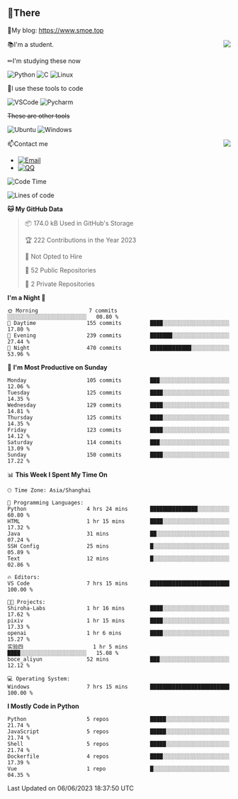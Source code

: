 
## 👏There

📰My blog: https://www.smoe.top

<img align="right" src="https://github-readme-stats.vercel.app/api/top-langs/?username=AkashiCoin"/>


📚I'm a student.

✏I'm studying these now

![Python](https://img.shields.io/badge/-Python-blue?style=flat-square&logo=Python&logoColor=fff)
![C](https://img.shields.io/badge/-C-585858?style=flat-square&logo=C&logoColor=fff)
![Linux](https://img.shields.io/badge/-Linux-black?style=flat-square&logo=Linux&logoColor=fff)

🔨I use these tools to code

![VSCode](https://img.shields.io/badge/-VSCode-blue?style=flat-square&logo=visualstudiocode&logoColor=fff)
![Pycharm](https://img.shields.io/badge/-Pycharm-green?style=flat-square&logo=pycharm&logoColor=fff)

 ~~These are other tools~~

![Ubuntu](https://img.shields.io/badge/-Ubuntu-orange?style=flat-square&logo=Ubuntu&logoColor=fff)
![Windows](https://img.shields.io/badge/-Windows-blue?style=flat-square&logo=Windows&logoColor=fff)

<img align="right" src="https://github-readme-stats.vercel.app/api?username=AkashiCoin" />


📫Contact me

* [![Email](https://img.shields.io/badge/Email-l1040186796@gmail.com-1?style=social&logoColor=fff)](mailto:l1040186796@gmail.com)
* [![QQ](https://img.shields.io/badge/QQ-1040186796-1?style=social&logoColor=fff)](tencent://AddContact/?fromId=45&fromSubId=1&subcmd=all&uin=1040186796&website=www.oicqzone.com)

<!--START_SECTION:waka-->
![Code Time](http://img.shields.io/badge/Code%20Time-789%20hrs%2054%20mins-blue)

![Lines of code](https://img.shields.io/badge/From%20Hello%20World%20I%27ve%20Written-242.5%20thousand%20lines%20of%20code-blue)

**🐱 My GitHub Data** 

> 📦 174.0 kB Used in GitHub's Storage 
 > 
> 🏆 222 Contributions in the Year 2023
 > 
> 🚫 Not Opted to Hire
 > 
> 📜 52 Public Repositories 
 > 
> 🔑 2 Private Repositories 
 > 
**I'm a Night 🦉** 

```text
🌞 Morning                7 commits           ░░░░░░░░░░░░░░░░░░░░░░░░░   00.80 % 
🌆 Daytime                155 commits         ████░░░░░░░░░░░░░░░░░░░░░   17.80 % 
🌃 Evening                239 commits         ███████░░░░░░░░░░░░░░░░░░   27.44 % 
🌙 Night                  470 commits         █████████████░░░░░░░░░░░░   53.96 % 
```
📅 **I'm Most Productive on Sunday** 

```text
Monday                   105 commits         ███░░░░░░░░░░░░░░░░░░░░░░   12.06 % 
Tuesday                  125 commits         ████░░░░░░░░░░░░░░░░░░░░░   14.35 % 
Wednesday                129 commits         ████░░░░░░░░░░░░░░░░░░░░░   14.81 % 
Thursday                 125 commits         ████░░░░░░░░░░░░░░░░░░░░░   14.35 % 
Friday                   123 commits         ████░░░░░░░░░░░░░░░░░░░░░   14.12 % 
Saturday                 114 commits         ███░░░░░░░░░░░░░░░░░░░░░░   13.09 % 
Sunday                   150 commits         ████░░░░░░░░░░░░░░░░░░░░░   17.22 % 
```


📊 **This Week I Spent My Time On** 

```text
🕑︎ Time Zone: Asia/Shanghai

💬 Programming Languages: 
Python                   4 hrs 24 mins       ███████████████░░░░░░░░░░   60.80 % 
HTML                     1 hr 15 mins        ████░░░░░░░░░░░░░░░░░░░░░   17.32 % 
Java                     31 mins             ██░░░░░░░░░░░░░░░░░░░░░░░   07.24 % 
SSH Config               25 mins             █░░░░░░░░░░░░░░░░░░░░░░░░   05.89 % 
Text                     12 mins             █░░░░░░░░░░░░░░░░░░░░░░░░   02.86 % 

🔥 Editors: 
VS Code                  7 hrs 15 mins       █████████████████████████   100.00 % 

🐱‍💻 Projects: 
Shiroha-Labs             1 hr 16 mins        ████░░░░░░░░░░░░░░░░░░░░░   17.62 % 
pixiv                    1 hr 15 mins        ████░░░░░░░░░░░░░░░░░░░░░   17.33 % 
openai                   1 hr 6 mins         ████░░░░░░░░░░░░░░░░░░░░░   15.27 % 
实验四                      1 hr 5 mins         ████░░░░░░░░░░░░░░░░░░░░░   15.08 % 
boce_aliyun              52 mins             ███░░░░░░░░░░░░░░░░░░░░░░   12.12 % 

💻 Operating System: 
Windows                  7 hrs 15 mins       █████████████████████████   100.00 % 
```

**I Mostly Code in Python** 

```text
Python                   5 repos             █████░░░░░░░░░░░░░░░░░░░░   21.74 % 
JavaScript               5 repos             █████░░░░░░░░░░░░░░░░░░░░   21.74 % 
Shell                    5 repos             █████░░░░░░░░░░░░░░░░░░░░   21.74 % 
Dockerfile               4 repos             ████░░░░░░░░░░░░░░░░░░░░░   17.39 % 
Vue                      1 repo              █░░░░░░░░░░░░░░░░░░░░░░░░   04.35 % 
```




 Last Updated on 06/06/2023 18:37:50 UTC
<!--END_SECTION:waka-->
